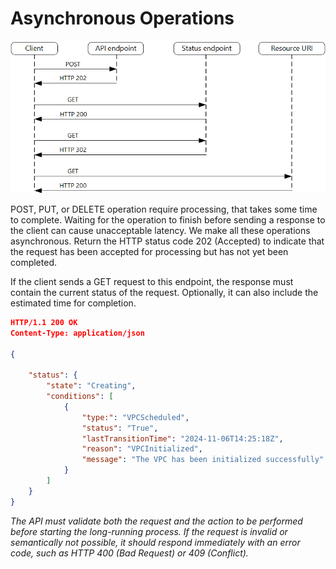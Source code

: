# Asynchronous Operations

![Diagram](../../assets/async-request.png)

POST, PUT, or DELETE operation require processing, that takes some time to complete. Waiting for the operation to finish before sending a response to the client can cause unacceptable latency. We make all these operations asynchronous. Return the HTTP status code 202 (Accepted) to indicate that the request has been accepted for processing but has not yet been completed.

If the client sends a GET request to this endpoint, the response must contain the current status of the request. Optionally, it can also include the estimated time for completion.

```json
HTTP/1.1 200 OK
Content-Type: application/json

{

    "status": {
        "state": "Creating",
        "conditions": [
            {
                "type:": "VPCScheduled",
                "status": "True",
                "lastTransitionTime": "2024-11-06T14:25:18Z",
                "reason": "VPCInitialized",
                "message": "The VPC has been initialized successfully"
            }
        ]
    }
}
```

*The API must validate both the request and the action to be performed before starting the long-running process. If the request is invalid or semantically not possible, it should respond immediately with an error code, such as HTTP 400 (Bad Request) or 409 (Conflict).*
